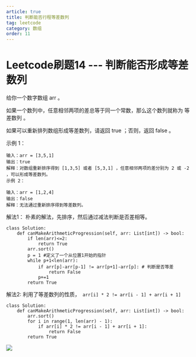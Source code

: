 ```yaml
---
article: true
title: 判断能否行程等差数列
tag: leetcode
category: 数组
order: 11
---
```


# Leetcode刷题14 --- 判断能否形成等差数列

给你一个数字数组 arr 。

如果一个数列中，任意相邻两项的差总等于同一个常数，那么这个数列就称为 等差数列 。

如果可以重新排列数组形成等差数列，请返回 true ；否则，返回 false 。

 

示例 1：

```
输入：arr = [3,5,1]
输出：true
解释：对数组重新排序得到 [1,3,5] 或者 [5,3,1] ，任意相邻两项的差分别为 2 或 -2 ，可以形成等差数列。
示例 2：

输入：arr = [1,2,4]
输出：false
解释：无法通过重新排序得到等差数列。
```



解法1： 朴素的解法，先排序，然后通过减法判断是否差相等。

```
class Solution:
    def canMakeArithmeticProgression(self, arr: List[int]) -> bool:
        if len(arr)<=2:
            return True
        arr.sort()
        p = 1 #定义了一个从位置1开始的指针
        while p+1<len(arr):
            if arr[p]-arr[p-1] != arr[p+1]-arr[p]: # 判断是否等差
                return False
            p+=1
        return True
```



解法2: 利用了等差数列的性质，`` arr[i] * 2 != arr[i - 1] + arr[i + 1]``

```
class Solution:
    def canMakeArithmeticProgression(self, arr: List[int]) -> bool:
        arr.sort()
        for i in range(1, len(arr) - 1):
            if arr[i] * 2 != arr[i - 1] + arr[i + 1]:
                return False
        return True
```


![](https://golearning.oss-cn-shanghai.aliyuncs.com/obsidian扫码_搜索联合传播样式-标准色版.png)

